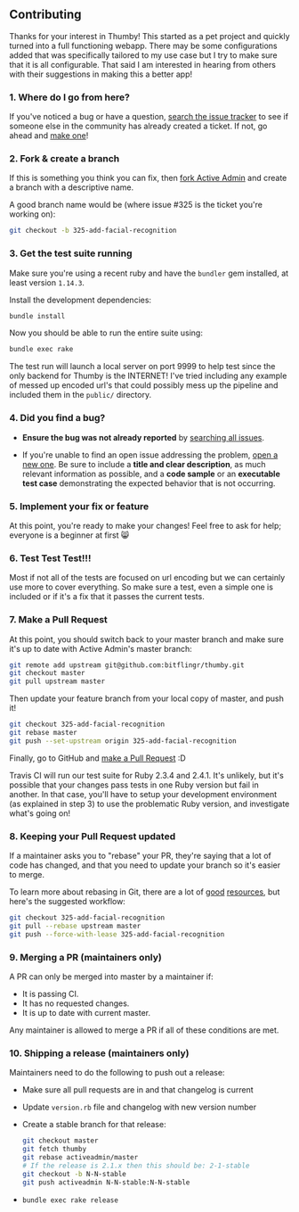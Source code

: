 ## Contributing

Thanks for your interest in Thumby!  This started as a pet project and quickly
turned into a full functioning webapp.  There may be some configurations added
that was specifically tailored to my use case but I try to make sure that it
is all configurable.  That said I am interested in hearing from others with 
their suggestions in making this a better app!

### 1. Where do I go from here?

If you've noticed a bug or have a question,
[search the issue tracker](https://github.com/bitflingr/thumby/issues)
to see if someone else in the community has already created a ticket.
If not, go ahead and [make one](https://github.com/bitflingr/thumby/issues/new)!

### 2. Fork & create a branch

If this is something you think you can fix, then
[fork Active Admin](https://help.github.com/articles/fork-a-repo)
and create a branch with a descriptive name.

A good branch name would be (where issue #325 is the ticket you're working on):

```sh
git checkout -b 325-add-facial-recognition
```

### 3. Get the test suite running

Make sure you're using a recent ruby and have the `bundler` gem installed, at
least version `1.14.3`.

Install the development dependencies:

```sh
bundle install
```

Now you should be able to run the entire suite using:

```sh
bundle exec rake
```

The test run will launch a local server on port 9999 to help test since the only
 backend for Thumby is the INTERNET! I've tried including any example of messed up 
 encoded url's that could possibly mess up the pipeline and included them in the 
 `public/` directory.

### 4. Did you find a bug?

* **Ensure the bug was not already reported** by [searching all
  issues](https://github.com/bitflingr/thumby/issues?q=).

* If you're unable to find an open issue addressing the problem, [open a new
  one](https://github.com/bitflingr/thumby/issues/new).  Be sure to
  include a **title and clear description**, as much relevant information as
  possible, and a **code sample** or an **executable test case** demonstrating
  the expected behavior that is not occurring.

### 5. Implement your fix or feature

At this point, you're ready to make your changes! Feel free to ask for help;
everyone is a beginner at first :smile_cat:

### 6. Test Test Test!!!

Most if not all of the tests are focused on url encoding but we can certainly
 use more to cover everything. So make sure a test, even a simple one is included
 or if it's a fix that it passes the current tests.

### 7. Make a Pull Request

At this point, you should switch back to your master branch and make sure it's
up to date with Active Admin's master branch:

```sh
git remote add upstream git@github.com:bitflingr/thumby.git
git checkout master
git pull upstream master
```

Then update your feature branch from your local copy of master, and push it!

```sh
git checkout 325-add-facial-recognition
git rebase master
git push --set-upstream origin 325-add-facial-recognition
```

Finally, go to GitHub and
[make a Pull Request](https://help.github.com/articles/creating-a-pull-request)
:D

Travis CI will run our test suite for Ruby 2.3.4 and 2.4.1.  It's unlikely,
but it's possible that your changes pass tests in one Ruby version but fail in
another. In that case, you'll have to setup your development environment (as
explained in step 3) to use the problematic Ruby version, and investigate
what's going on!

### 8. Keeping your Pull Request updated

If a maintainer asks you to "rebase" your PR, they're saying that a lot of code
has changed, and that you need to update your branch so it's easier to merge.

To learn more about rebasing in Git, there are a lot of
[good](http://git-scm.com/book/en/Git-Branching-Rebasing)
[resources](https://help.github.com/articles/interactive-rebase),
but here's the suggested workflow:

```sh
git checkout 325-add-facial-recognition
git pull --rebase upstream master
git push --force-with-lease 325-add-facial-recognition
```

### 9. Merging a PR (maintainers only)

A PR can only be merged into master by a maintainer if:

* It is passing CI.
* It has no requested changes.
* It is up to date with current master.

Any maintainer is allowed to merge a PR if all of these conditions are
met.

### 10. Shipping a release (maintainers only)

Maintainers need to do the following to push out a release:

* Make sure all pull requests are in and that changelog is current
* Update `version.rb` file and changelog with new version number
* Create a stable branch for that release:

  ```sh
  git checkout master
  git fetch thumby
  git rebase activeadmin/master
  # If the release is 2.1.x then this should be: 2-1-stable
  git checkout -b N-N-stable
  git push activeadmin N-N-stable:N-N-stable
  ```

* `bundle exec rake release`